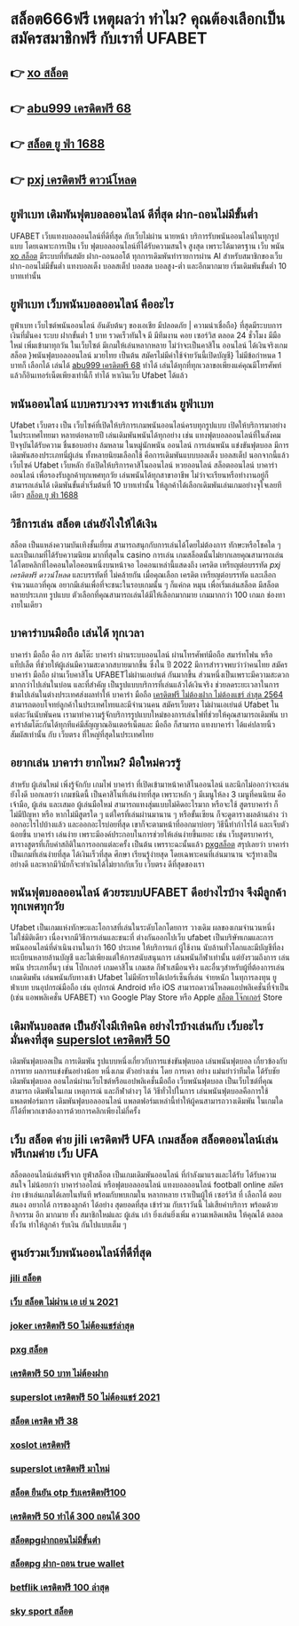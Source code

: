 # สล็อต666ฟรี เหตุผลว่า ทำไม? คุณต้องเลือกเป็นสมัครสมาชิกฟรี กับเราที่ UFABET

## 👉 [xo สล็อต](https://mabet.net/20-free-100/)
## 👉 [abu999 เครดิตฟรี 68](https://mabet.net/credit-free-50/)
## 👉 [สล็อต ยู ฟ่า 1688](https://mabet.net/20-free-100/)
## 👉 [pxj เครดิตฟรี ดาวน์โหลด](https://mabet.net/credit-free-50/)

## ยูฟ่าเบท  เดิมพันฟุตบอลออนไลน์ ดีที่สุด ฝาก-ถอนไม่มีขั้นต่ำ

UFABET เว็บแทงบอลออนไลน์ที่ดีที่สุด กับเว็บไม่ผ่าน นายหน้า  บริการรับพนันออนไลน์ในทุกรูปแบบ โดยเฉพาะการเป็น เว็บ ฟุตบอลออนไลน์ที่ได้รับความสนใจ สูงสุด เพราะได้มาตรฐาน เว็บ พนัน [xo สล็อต](https://mabet.net/credit-free-50/) มีระบบที่ทันสมัย ฝาก-ถอนออโต้  ทุกการเดิมพันทำรายการผ่าน AI สำหรับสมาชิกของเว็บ ฝาก-ถอนไม่มีขั้นต่ำ แทงบอลเต็ง บอลสเต็ป บอลสด บอลสูง-ต่ำ และอีกมากมาย เริ่มเดิมพันขั้นต่ำ 10 บาทเท่านั้น


## ยูฟ่าเบท  เว็บพนันบอลออนไลน์  คืออะไร 

ยูฟ่าเบท  เว็บไซต์พนันออนไลน์  อันดับต้นๆ  ของเอเชีย มีปลอดภัย | ความน่าเชื่อถือ} ที่สุดมีระบบการเงินที่มั่นคง ระบบ ฝากขั้นต่ำ 1 บาท  รวดเร็วทันใจ มี มีทีมงาน คอย เซอร์วิส  ตลอด 24 ชั่วโมง  มีมือใหม่ เพิ่มเข้ามาทุกวัน ในเว็บไซต์ มีเกมให้เล่นหลากหลาย ไม่ว่าจะเป็นคาสิโน ออนไลน์ ได้เงินจริงเกมสล็อต  }พนันฟุตบอลออนไลน์   มวยไทย เป็นต้น  สมัครไม่มีค่าใช้จ่ายวันนี้เปิดบัญชี} ไม่มีข้อกำหนด  1 บาทก็ เลือกได้ เล่นได้ [abu999 เครดิตฟรี 68](https://mabet.net/20-free-100/)  ทำได้ เล่นได้ทุกที่ทุกเวลาขอเพียงแค่คุณมีโทรศัพท์ แล้วก็อินเทอร์เน็ตเพียงเท่านี้ก็ ทำได้ หาเงินเว็บ Ufabet ได้แล้ว


## พนันออนไลน์ แบบครบวงจร ทางเข้าเล่น ยูฟ่าเบท 

Ufabet เว็บตรง   เป็น  เว็บไซค์ที่เปิดให้บริการเกมพนันออนไลน์ครบทุกรูปแบบ เปิดให้บริการมาอย่างในประเทศไทยมา หลายต่อหลายปี เล่นเดิมพันพนันได้ทุกอย่าง เช่น  แทงฟุตบอลออนไลน์ที่ในสังคมปัจจุบันได้รับความ ชื่นชอบอย่าง ล้มหลาม ในหมู่นักพนัน ออนไลน์  การเล่นพนัน แข่งขันฟุตบอล มีการเดิมพันสองประเภทนี่ผู้เล่น ทั้งหลายนิยมเลือกใช้  คือการเดิมพันแบบบอลเต็ง บอลสเต็ป นอกจากนี้แล้วเว็บไซค์ Ufabet เว็บหลัก ยังเปิดให้บริการคาสิโนออนไลน์ หวยออนไลน์ สล็อตออนไลน์ บาคาร่าออนไลน์  เพื่อรองรับลูกค้าทุกเพศทุกวัย เล่นพนันได้ทุกสาขาอาชีพ ไม่ว่าจะเรียนหรือทำงานอยู่ก็สามารถเล่นได้ เดิมพันขั้นต่ำเริ่มต้นที่ 10 บาทเท่านั้น ให้ลูกค้าได้เลือกเดิมพันเล่นเกมอย่างจุใจเลยทีเดียว
 [สล็อต ยู ฟ่า 1688](https://mabet.net/credit-free-50/)

## วิธีการเล่น สล็อต เล่นยังไงให้ได้เงิน

สล็อต เป็นแหล่งความบันเทิงชั้นเยี่ยม สามารถสนุกกับการเล่นได้โดยไม่ต้องการ ทักษะหรือโชคใด ๆ และเป็นเกมที่ได้รับความนิยม มากที่สุดใน casino  การเล่น เกมสล็อตนั้นไม่ยากเลยคุณสามารถเล่นได้โดยคลิกที่ไอคอนใดไอคอนหนึ่งบนหน้าจอ ไอคอนเหล่านี้แสดงถึง เครดิต  เหรียญต่อบรรทัด *pxj เครดิตฟรี ดาวน์โหลด* และบรรทัดที่ ไม่คล้ายกัน เมื่อคุณเลือก เครดิต   เหรียญต่อบรรทัด และเลือกจำนวนแถวที่คุณ อยากมีเล่นเพื่อที่จะชนะในรอบเกมนั้น ๆ ก็แค่กด  หมุน  เพื่อเริ่มเล่นสล็อต มีสล็อต หลายประเภท รูปแบบ ตัวเลือกที่คุณสามารถเล่นได้มีให้เลือกมากมาย เกมมากกว่า 100 เกมภ ช่องทางายในเดียว


##  บาคาร่าบนมือถือ เล่นได้ ทุกเวลา

บาคาร่า มือถือ คือ การ  ล้มโต๊ะ บาคาร่า ผ่านระบบออนไลน์ ผ่านโทรศัพท์มือถือ สมาร์ทโฟน หรือ แท็ปเล็ต ที่ช่วยให้ผู้เล่นมีความสะดวกสบายมากขึ้น ซึ่งใน  ปี 2022 มีการสำรวจพบว่าว่าคนไทย สมัครบาคาร่า มือถือ ผ่านเว็บคาสิโน UFABETไม่ผ่านเอเย่นต์  กันมากขึ้น ส่วนหนึ่งเป็นเพราะมีความสะดวกมากกว่าไปเล่นในบ่อน และที่สำคัญ เป็นรูปแบบบริการที่เล่นแล้วได้เงินจริง ช่วยลดระยะเวลาในการข้ามไปเล่นในต่างประเทศส่งผลทำให้ บาคาร่า มือถือ [เครดิตฟรี ไม่ต้องฝาก ไม่ต้องแชร์ ล่าสุด 2564](https://member.mabet.net/?action=login) สามารถตอบโจทย์ลูกค้าในประเทศไทยและมีจำนวนคน  สมัครเว็บตรง ไม่ผ่านเอเย่นต์ Ufabet ในแต่ละวันนับพันคน เรามาทำความรู้จักบริการรูปแบบใหม่ของการเล่นไพ่ที่ช่วยให้คุณสามารถเดิมพัน  บาคาร่าล้มโต๊ะกันได้ทุกทีแค่มีสัญญาณอินเตอร์เน็ตและ มือถือ ก็สามารถ แทงบาคาร่า ได้แค่ปลายนิ้วสัมผัสเท่านั้น กับ  เว็บตรง  ที่ใหญ่ที่สุดในประเทศไทย


## อยากเล่น บาคาร่า ยากไหม? มือใหม่ควรรู้

สำหรับ ผู้เล่นใหม่   เพิ่งรู้จักกับ เกมไพ่ บาคาร่า ที่เปิดเข้ามาหน้าคาสิโนออนไลน์ และนึกไม่ออกว่าจะเล่นยังไงดี บอกเลยว่า เกมชนิดนี้ เป็นคาสิโนที่เล่นง่ายที่สุด เพราะหลัก ๆ มีเมนูให้ลง 3 เมนูที่คนนิยม คือ เจ้ามือ, ผู้เล่น และเสมอ ผู้เล่นมือใหม่  สามารถแทงสุ่มแบบไม่คิดอะไรมาก  หรือจะใช้ สูตรบาคาร่า  ก็ไม่มีปัญหา หรือ หากไม่มีสูตรใด ๆ แต่ใครที่เล่นผ่านมานาน ๆ หรือขั้นเซียน ก็จะดูตารางผลด้านล่าง ว่าออกอะไรไปบ้างแล้ว และออกอะไรบ่อยที่สุด เขาก็จะตามหน้าที่ออกมาบ่อยๆ วิธีนี้ทำกำไรได้ และเจ็บตัวน้อยขึ้น บาคาร่า  เล่นง่าย  เพราะมีองค์ประกอบในการช่วยให้เล่นง่ายขึ้นเยอะ เช่น เว็บสูตรบาคาร่า, ตารางสูตรที่เก็บค่าสถิติในการออกแต่ละครั้ง เป็นต้น เพรราะฉะนั้นแล้ว [pxgสล็อต](https://mabet.net/) สรุปเลยว่า บาคาร่า เป็นเกมที่เล่นง่ายที่สุด ได้เงินเร็วที่สุด ศึกษา เรียนรู้ง่ายสุด โดยเฉพาะคนที่เล่นมานาน จะรู้ทางเป็นอย่างดี และหากมีวินัยก็จะทำเงินได้ไม่ยากกับเว็บ เว็บตรง ดีที่สุดของเรา



## พนันฟุตบอลออนไลน์    ด้วยระบบUFABET ดีอย่างไรบ้าง จึงมีลูกค้าทุกเพศทุกวัย

Ufabet เป็นเกมแห่งทักษะและโอกาสที่เล่นในระดับโลกโดยการ วางเดิม ผลของเกมจำนวนหนึ่ง ไม่ใช่มิติเดียว เนื่องจากมีวิธีการเล่นและชนะที่ ต่างกันออกไปเว็บ ufabet เป็นบริษัทเกมและการ พนันออนไลน์ที่ดำเนินงานในกว่า 160 ประเทศ ให้บริการแก่ ผู้ใช้งาน นับล้านทั่วโลกและมีบัญชีที่ลงทะเบียนหลายล้านบัญชี และไม่เพียงแต่ให้การสนับสนุนการ เล่นพนันกีฬาเท่านั้น แต่ยังรวมถึงการ เล่นพนัน ประเภทอื่นๆ เช่น โป๊กเกอร์ เกมคาสิโน เกมสด กีฬาเสมือนจริง และอื่นๆสำหรับผู้ที่ต้องการเล่นเกมเดิมพัน เล่นพนันกับทางเข้า Ufabet ไม่มีหักรายได้เปอร์เซ็นที่เล่น  จ่ายหนัก ในทุการลงทุน  ยูฟ่าเบท  บนอุปกรณ์มือถือ เช่น อุปกรณ์ Android หรือ iOS สามารถดาวน์โหลดแอปพลิเคชั่นที่จำเป็น (เช่น แอพพลิเคชั่น UFABET) จาก Google Play Store หรือ Apple [สล็อต โจ๊กเกอร์](https://mabet.net/) Store 


##  เดิมพันบอลสด เป็นยังไงมีเทิคนิค  อย่างไรบ้างเล่นกับ เว็บอะไร มั่นคงที่สุด [superslot เครดิตฟรี 50](https://bio.link/tisawago) 

 เดิมพันฟุตบอลเป็น การเดิมพัน รูปแบบหนึ่งเกี่ยวกับการแข่งขันฟุตบอล เล่นพนันฟุตบอล เกี่ยวข้องกับการทาย ผลการแข่งขันอย่างน้อย หนึ่งเกม ตัวอย่างเช่น โดย การเดา อย่าง แม่นยำว่าทีมใด ได้รับชัย  เดิมพันฟุตบอล ออนไลน์ผ่านเว็บไซต์หรือแอปพลิเคชั่นมือถือ เว็บพนันฟุตบอล เป็นเว็บไซต์ที่คุณสามารถ เดิมพันในเกม เหตุการณ์ และกีฬาต่างๆ ได้ วิธีทั่วไปในการ เล่นพนันฟุตบอลคือการใช้แพลตฟอร์มการ เดิมพันฟุตบอลออนไลน์ แพลตฟอร์มเหล่านี้ทำให้ผู้คนสามารถวางเดิมพัน ในเกมใดก็ได้ที่พวกเขาต้องการด้วยการคลิกเพียงไม่กี่ครั้ง 

## เว็บ **สล็อต ค่าย jili เครดิตฟรี** UFA เกมสล็อต  สล็อตออนไลน์เล่นฟรีเกมค่าย เว็บ UFA

 สล็อตออนไลน์เล่นฟรีจาก ยูฟ่าสล็อต  เป็นเกมเดิมพันออนไลน์ ที่กำลังมาแรงและได้รับ ได้รับความสนใจ ไม่น้อยกว่า  บาคาร่าออไลน์ หรือฟุตบอลออนไลน์ แทงบอลออนไลน์ football online  สมัครง่าย เข้าเล่นเกมได้เลยในทันที พร้อมกับพบเกมใน หลากหลาย  เราเป็นผู้ให้ เซอร์วิส ที่ เลือกได้ ตอบสนอง  อยากได้  การของลูกค้า ได้อย่าง สุดยอดที่สุด  เข้าร่วม กับเราวันนี้  ไม่เสียค่าบริการ พร้อมด้วยกิจกรรม อีก มากมาย  ทั้ง สมาชิกใหม่และ ผู้เล่น เก่า ยิ่งเล่นยิ่งเพิ่ม ความเพลิดเพลิน ให้คุณได้ ตลอดทั้งวัน  ทำให้ลูกค้า  รับเงิน กันไปแบบเต็ม ๆ


## ศูนย์รวมเว็บพนันออนไลน์ที่ดีที่สุด

### [jili สล็อต](https://atom.io/themes/สมัคร%20Slot%20PG%20สล็อต%20เกมส์%20ไหน%20ดี%20โบนัส%20แตก%20บ่อยpantip%20008%20สล็อต%2020%20รับ%20100%20เว็บตรง100%)
### [เว็บ สล็อต ไม่ผ่าน เอ เย่ น 2021](https://atom.io/themes/สมัคร%20Slot%20PG%20สล็อต%20โปร%20ฝาก%2050%20รับ%20100%20ถอนไม่อั้น%20008%20สล็อต%2020%20รับ%20100%20เว็บตรง100%)
### [joker เครดิตฟรี 50 ไม่ต้องแชร์ล่าสุด](https://atom.io/themes/สมัคร%20Slot%20PG%20สล็อตpx%20008%20สล็อต%2020%20รับ%20100%20เว็บตรง100%)
### [pxg สล็อต](https://atom.io/themes/สมัคร%20Slot%20PG%20superslot%202020%20เครดิตฟรี%2050%20008%20สล็อต%2020%20รับ%20100%20เว็บตรง100%)
### [เครดิตฟรี 50 บาท ไม่ต้องฝาก](https://atom.io/themes/สมัคร%20Slot%20PG%20รวม%20ค่าย%20เกมส์%20สล็อต%20008%20สล็อต%2020%20รับ%20100%20เว็บตรง100%)
### [superslot เครดิตฟรี 50 ไม่ต้องแชร์ 2021](https://atom.io/themes/สมัคร%20Slot%20PG%20เกม%20สล็อต%20008%20สล็อต%2020%20รับ%20100%20เว็บตรง100%)
### [สล็อต เครดิต ฟรี 38](https://atom.io/themes/สมัคร%20Slot%20PG%20slot%20auto%20wallet%20เครดิตฟรี%20008%20สล็อต%2020%20รับ%20100%20เว็บตรง100%)
### [xoslot เครดิตฟรี](https://atom.io/themes/สมัคร%20Slot%20PG%20b2y%20เครดิตฟรี%20008%20สล็อต%2020%20รับ%20100%20เว็บตรง100%)
### [superslot เครดิตฟรี มาใหม่](https://atom.io/themes/สมัคร%20Slot%20PG%20สล็อต%20ตรง%20008%20สล็อต%2020%20รับ%20100%20เว็บตรง100%)
### [สล็อต ยืนยัน otp รับเครดิตฟรี100](https://atom.io/themes/สมัคร%20Slot%20PG%20superslot%20เครดิตฟรี%2050%20ล่าสุด%20วันนี้%20008%20สล็อต%2020%20รับ%20100%20เว็บตรง100%)
### [เครดิตฟรี 50 ทำได้ 300 ถอนได้ 300](https://atom.io/themes/สมัคร%20Slot%20PG%20สบายดี99%20สล็อต%20008%20สล็อต%2020%20รับ%20100%20เว็บตรง100%)
### [สล็อตpgฝากถอนไม่มีขั้นต่ํา](https://atom.io/themes/สมัคร%20Slot%20PG%20สล็อต%20ยืนยัน%20otp%20รับ%20เครดิต%20ฟรี%20100%20008%20สล็อต%2020%20รับ%20100%20เว็บตรง100%)
### [สล็อตpg ฝาก-ถอน true wallet](https://atom.io/themes/สมัคร%20Slot%20PG%20m89%20เครดิตฟรี%20008%20สล็อต%2020%20รับ%20100%20เว็บตรง100%)
### [betflik เครดิตฟรี 100 ล่าสุด](https://atom.io/themes/สมัคร%20Slot%20PG%20สล็อต249%20008%20สล็อต%2020%20รับ%20100%20เว็บตรง100%)
### [sky sport สล็อต](https://atom.io/themes/สมัคร%20Slot%20PG%20789สล็อต%20008%20สล็อต%2020%20รับ%20100%20เว็บตรง100%)